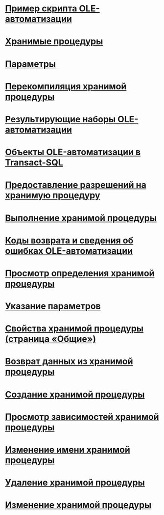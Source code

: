 # [Пример скрипта OLE-автоматизации](ole-automation-sample-script.md)
# [Хранимые процедуры](stored-procedures-database-engine.md)
# [Параметры](parameters.md)
# [Перекомпиляция хранимой процедуры](recompile-a-stored-procedure.md)
# [Результирующие наборы OLE-автоматизации](ole-automation-result-sets.md)
# [Объекты OLE-автоматизации в Transact-SQL](ole-automation-objects-in-transact-sql.md)
# [Предоставление разрешений на хранимую процедуру](grant-permissions-on-a-stored-procedure.md)
# [Выполнение хранимой процедуры](execute-a-stored-procedure.md)
# [Коды возврата и сведения об ошибках OLE-автоматизации](ole-automation-return-codes-and-error-information.md)
# [Просмотр определения хранимой процедуры](view-the-definition-of-a-stored-procedure.md)
# [Указание параметров](specify-parameters.md)
# [Свойства хранимой процедуры (страница «Общие»)](stored-procedure-properties-general-page.md)
# [Возврат данных из хранимой процедуры](return-data-from-a-stored-procedure.md)
# [Создание хранимой процедуры](create-a-stored-procedure.md)
# [Просмотр зависимостей хранимой процедуры](view-the-dependencies-of-a-stored-procedure.md)
# [Изменение имени хранимой процедуры](rename-a-stored-procedure.md)
# [Удаление хранимой процедуры](delete-a-stored-procedure.md)
# [Изменение хранимой процедуры](modify-a-stored-procedure.md)
